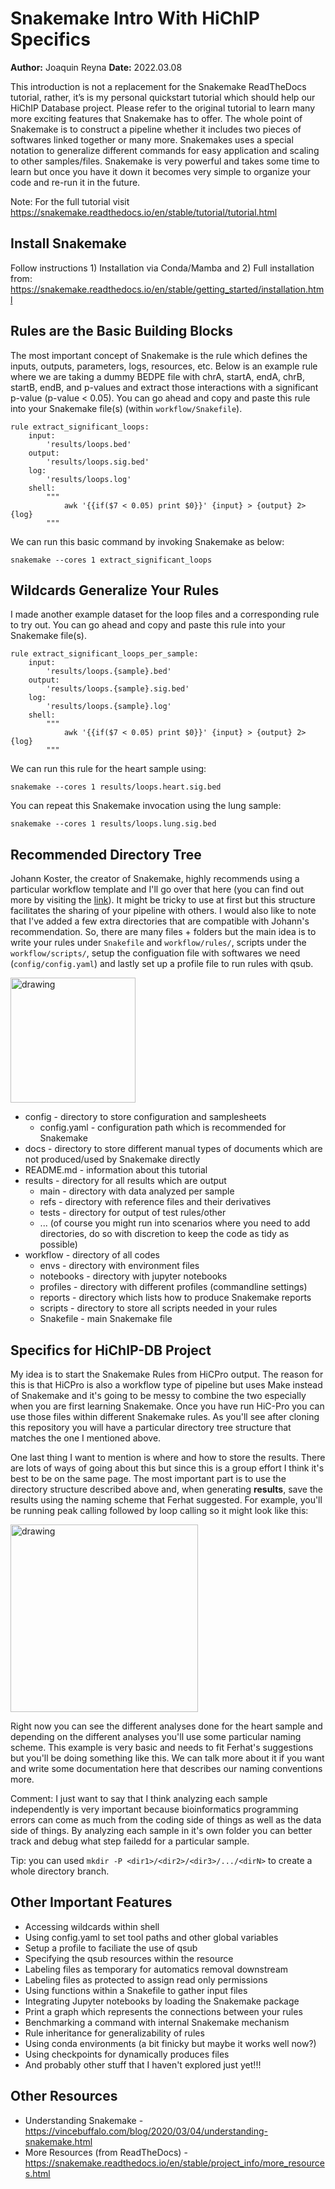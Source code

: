 # Snakemake Intro With HiChIP Specifics
**Author:** Joaquin Reyna **Date:** 2022.03.08

This introduction is not a replacement for the Snakemake ReadTheDocs tutorial, rather,
it’s is my personal quickstart tutorial which should help our HiChIP Database project.
Please refer to the original tutorial to learn many more exciting features that
Snakemake has to offer. The whole point of Snakemake is to construct a pipeline 
whether it includes two pieces of softwares linked together or many more. Snakemakes
uses a special notation to generalize different commands for easy application and scaling
to other samples/files. Snakemake is very powerful and takes some time to learn but once
you have it down it becomes very simple to organize your code and re-run it in the future. 

Note: For the full tutorial visit https://snakemake.readthedocs.io/en/stable/tutorial/tutorial.html

## Install Snakemake
Follow instructions 1) Installation via Conda/Mamba and 2) Full installation from: 
https://snakemake.readthedocs.io/en/stable/getting_started/installation.html 

## Rules are the Basic Building Blocks

The most important concept of Snakemake is the rule which defines the inputs, outputs, parameters, logs, resources, etc. Below is an example rule where we are taking a dummy BEDPE file with chrA, startA, endA, chrB, startB, endB, and p-values and extract those interactions with a significant p-value (p-value < 0.05). You can go ahead and copy and paste this rule into your Snakemake file(s) (within `workflow/Snakefile`).
```
rule extract_significant_loops:
	input:
		'results/loops.bed'
	output:
		'results/loops.sig.bed'
	log:
		'results/loops.log'
	shell:
		"""
			awk '{{if($7 < 0.05) print $0}}' {input} > {output} 2> {log}
		"""
```

We can run this basic command by invoking Snakemake as below:

```
snakemake --cores 1 extract_significant_loops 
```

## Wildcards Generalize Your Rules
I made another example dataset for the loop files and a corresponding rule to try out. You can go ahead and copy and paste this rule into your Snakemake file(s).
```
rule extract_significant_loops_per_sample:
	input:
		'results/loops.{sample}.bed'
	output:
		'results/loops.{sample}.sig.bed'
	log:
		'results/loops.{sample}.log'
	shell:
		"""
			awk '{{if($7 < 0.05) print $0}}' {input} > {output} 2> {log}
		"""
```

We can run this rule for the heart sample using:

```
snakemake --cores 1 results/loops.heart.sig.bed
```

You can repeat this Snakemake invocation using the lung sample:
```
snakemake --cores 1 results/loops.lung.sig.bed
```

##  Recommended Directory Tree
Johann Koster, the creator of Snakemake, highly recommends using a particular workflow template and I'll go over that here (you can find out more by visiting the [link](https://snakemake.readthedocs.io/en/stable/snakefiles/deployment.html#distribution-and-reproducibility)). It might be tricky to use at first but this structure facilitates the sharing of your pipeline with others. I would also like to note that I've added a few extra directories that are compatible with Johann's recommendation. So, there are many files + folders but the main idea is to write your rules under `Snakefile` and `workflow/rules/`, scripts under the `workflow/scripts/`, setup the configuation file with softwares we need (`config/config.yaml`) and lastly set up a profile file to run rules with qsub.

<img src="https://user-images.githubusercontent.com/14253227/157336834-59042b4f-e361-4b3f-b7a7-a124f05c980b.png" alt="drawing" width="200"/>

- config - directory to store configuration and samplesheets
	- config.yaml - configuration path which is recommended for Snakemake 
- docs - directory to store different manual types of documents which are not produced/used by Snakemake directly
- README.md - information about this tutorial
- results - directory for all results which are output
	- main - directory with data analyzed per sample
	- refs - directory with reference files and their derivatives
	- tests - directory for output of test rules/other
	- ... (of course you might run into scenarios where you need to add directories, do so with discretion to keep the code as tidy as possible)
- workflow - directory of all codes
	- envs - directory with environment files 
	- notebooks - directory with jupyter notebooks 
	- profiles - directory with different profiles (commandline settings)
	- reports - directory which lists how to produce Snakemake reports
	- scripts - directory to store all scripts needed in your rules
	- Snakefile - main Snakemake file

## Specifics for HiChIP-DB Project
My idea is to start the Snakemake Rules from HiCPro output. The reason for this is that HiCPro is also a workflow type of pipeline but uses Make instead of Snakemake and it's going to be messy to combine the two especially when you are first learning Snakemake. Once you have run HiC-Pro you can use those files within different Snakemake rules. As you'll see after cloning this repository you will have a particular directory tree structure that matches the one I mentioned above.

One last thing I want to mention is where and how to store the results. There are lots of ways of going about this but since this is a group effort I think it's best to be on the same page. The most important part is to use the directory structure described above and, when generating **results**, save the results using the naming scheme that Ferhat suggested. For example, you'll be running peak calling followed by loop calling so it might look like this:

<img src="https://user-images.githubusercontent.com/14253227/157333623-4d7e6a2e-2357-4343-b4e2-288169e42de9.png" alt="drawing" width="300"/>

Right now you can see the different analyses done for the heart sample and depending on the different analyses you'll use some particular naming scheme. This example is very basic and needs to fit Ferhat's suggestions but you'll be doing something like this. We can talk more about it if you want and write some documentation here that describes our naming conventions more. 

Comment: I just want to say that I think analyzing each sample independently is very important because bioinformatics programming errors can come as much from the coding side of things as well as the data side of things. By analyzing each sample in it's own folder you can better track and debug what step failedd for a particular sample. 

Tip: you can used `mkdir -P <dir1>/<dir2>/<dir3>/.../<dirN>` to create a whole directory branch. 

## Other Important Features
- Accessing wildcards within shell 
- Using config.yaml to set tool paths and other global variables 
- Setup a profile to faciliate the use of qsub
- Specifying the qsub resources within the resource 
- Labeling files as temporary for automatics removal downstream
- Labeling files as protected to assign read only permissions
- Using functions within a Snakefile to gather input files
- Integrating Jupyter notebooks by loading the Snakemake package 
- Print a graph which represents the connections between your rules 
- Benchmarking a command with internal Snakemake mechanism
- Rule inheritance for generalizability of rules
- Using conda environments (a bit finicky but maybe it works well now?)
- Using checkpoints for dynamically produces files
- And probably other stuff that I haven't explored just yet!!!

## Other Resources 
- Understanding Snakemake - https://vincebuffalo.com/blog/2020/03/04/understanding-snakemake.html
- More Resources (from ReadTheDocs) - https://snakemake.readthedocs.io/en/stable/project_info/more_resources.html




